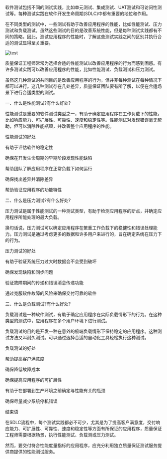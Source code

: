 软件测试包括不同的测试实践，比如单元测试、集成测试、UAT测试和可访问性测试等。每种测试实践在软件开发生命周期(SDLC)中都有重要的地位和作用。

在不同类型的测试中，一些测试有助于改善应用程序的性能，比如性能测试、压力测试和负载测试。虽然这些测试的目的是改善系统性能，但是每种测试实践都有不同的策略。因此，测试应用程序的性能时，了解这些测试实践之间的区别并执行合适的测试显得至关重要。
<!--more-->
![test](https://upload-images.jianshu.io/upload_images/6000429-cad2ce36edb77a65.jpg?imageMogr2/auto-orient/strip%7CimageView2/2/w/1240)

质量保证工程师常常为选择合适的性能测试以改善应用程序的行为而感到困惑。有许多测试实践可以改善应用程序的性能，比如性能测试、负载测试和压力测试。

虽然这几种测试的共同目的是改善应用程序的行为，但并非每种测试在每种情况下都可以进行。这几种测试存在几处差异，质量保证团队要有所了解，以便在合适场景下进行合适类型的测试。

一、什么是性能测试?有什么好处?

性能测试是重要的软件测试类型之一，有助于确定应用程序在工作负载下的性能，比如响应能力、可扩展性、可靠性、速度和稳定性等。性能测试对发现错误毫无帮助，但可以消除性能瓶颈，并改善整个应用程序的性能。

性能测试的好处

有助于评估软件的稳定性

确保在开发生命周期的早期阶段发现性能缺陷

帮助团队了解应用程序在正常负载下如何运行

确保找出差异并消除差异

帮助验证应用程序的功能特性

二、什么是压力测试?有什么好处?

压力测试是属于性能测试的一种测试类型，有助于检测应用程序的断点，并确定应用程序所能处理的最大负载。

换句话说，压力测试可以确定应用程序在繁重工作负载下的稳健性和错误处理能力。压力测试是通过考虑更多的数据和许多用户来进行的，旨在确定系统在压力下的行为。

压力测试的好处

有助于验证系统压力过大时数据会不会受到破坏

确保发现缺陷和同步问题

验证故障期间的传递和错误消息传递功能

通过克服软件故障的风险来确保交付可靠的软件

三、什么是负载测试?有什么好处?

负载测试是一种软件测试，有助于确定应用程序在实际负载情形下的行为。在这种类型的测试中，应用程序在多个用户环境下进行测试。

负载测试的目的是开发一种在意外的极端负载情形下保持稳定的应用程序。这种测试方法又叫耐久测试。可以通过选择合适的自动化工具轻松执行这种测试。

负载测试的好处

帮助提高客户满意度

确保降低故障成本

确保提高应用程序的可扩展性

有助于在部署到生产环境之前确定与性能有关的瓶颈

确保尽量减少系统停机错误

结束语

在SDLC流程中，每个测试实践都必不可少，尤其是为了提高客户满意度，交付响应能力、可扩展性、可靠性、速度和稳定性等方面有所保证的应用程序，质量保证工程师需要根据场景，执行性能测试、负载测或压力测试。

然而，要交付符合性能度量指标的应用程序，应充分利用独立质量保证测试服务提供商提供的性能测试服务。
